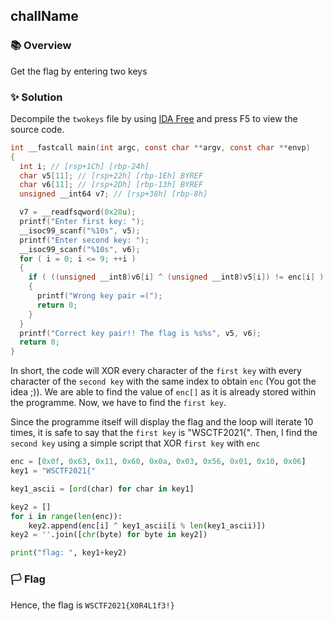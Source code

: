 ## challName

### 📚 Overview

Get the flag by entering two keys

### ✨ Solution

Decompile the `twokeys` file by using [IDA Free](https://hex-rays.com/ida-free/) and press F5 to view the source code.

```c
int __fastcall main(int argc, const char **argv, const char **envp)
{
  int i; // [rsp+1Ch] [rbp-24h]
  char v5[11]; // [rsp+22h] [rbp-1Eh] BYREF
  char v6[11]; // [rsp+2Dh] [rbp-13h] BYREF
  unsigned __int64 v7; // [rsp+38h] [rbp-8h]

  v7 = __readfsqword(0x28u);
  printf("Enter first key: ");
  __isoc99_scanf("%10s", v5);
  printf("Enter second key: ");
  __isoc99_scanf("%10s", v6);
  for ( i = 0; i <= 9; ++i )
  {
    if ( ((unsigned __int8)v6[i] ^ (unsigned __int8)v5[i]) != enc[i] )
    {
      printf("Wrong key pair =(");
      return 0;
    }
  }
  printf("Correct key pair!! The flag is %s%s", v5, v6);
  return 0;
}
```

In short, the code will XOR every character of the `first key` with every character of the `second key` with the same index to obtain `enc` (You got the idea ;)).
We are able to find the value of `enc[]` as it is already stored within the programme. Now, we have to find the `first key`.

Since the programme itself will display the flag and the loop will iterate 10 times, it is safe to say that the `first key` is "WSCTF2021{".
Then, I find the `second key` using a simple script that XOR `first key` with `enc`

```python
enc = [0x0f, 0x63, 0x11, 0x60, 0x0a, 0x03, 0x56, 0x01, 0x10, 0x06]
key1 = "WSCTF2021{"

key1_ascii = [ord(char) for char in key1]

key2 = []
for i in range(len(enc)):
    key2.append(enc[i] ^ key1_ascii[i % len(key1_ascii)])
key2 = ''.join([chr(byte) for byte in key2])

print("flag: ", key1+key2)
```

### 🏳️ Flag

Hence, the flag is `WSCTF2021{X0R4L1f3!}`
